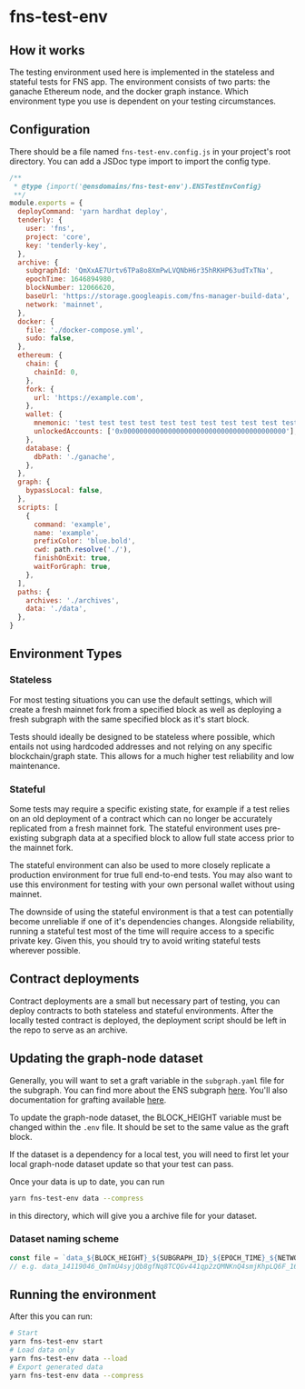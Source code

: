 # fns-test-env

## How it works

The testing environment used here is implemented in the stateless and stateful tests for FNS app.
The environment consists of two parts: the ganache Ethereum node, and the docker graph instance.
Which environment type you use is dependent on your testing circumstances.

## Configuration

There should be a file named `fns-test-env.config.js` in your project's root directory.
You can add a JSDoc type import to import the config type.

```js
/**
 * @type {import('@ensdomains/fns-test-env').ENSTestEnvConfig}
 **/
module.exports = {
  deployCommand: 'yarn hardhat deploy',
  tenderly: {
    user: 'fns',
    project: 'core',
    key: 'tenderly-key',
  },
  archive: {
    subgraphId: 'QmXxAE7Urtv6TPa8o8XmPwLVQNbH6r35hRKHP63udTxTNa',
    epochTime: 1646894980,
    blockNumber: 12066620,
    baseUrl: 'https://storage.googleapis.com/fns-manager-build-data',
    network: 'mainnet',
  },
  docker: {
    file: './docker-compose.yml',
    sudo: false,
  },
  ethereum: {
    chain: {
      chainId: 0,
    },
    fork: {
      url: 'https://example.com',
    },
    wallet: {
      mnemonic: 'test test test test test test test test test test test junk',
      unlockedAccounts: ['0x0000000000000000000000000000000000000000'],
    },
    database: {
      dbPath: './ganache',
    },
  },
  graph: {
    bypassLocal: false,
  },
  scripts: [
    {
      command: 'example',
      name: 'example',
      prefixColor: 'blue.bold',
      cwd: path.resolve('./'),
      finishOnExit: true,
      waitForGraph: true,
    },
  ],
  paths: {
    archives: './archives',
    data: './data',
  },
}
```

## Environment Types

### Stateless

For most testing situations you can use the default settings, which will create a fresh mainnet
fork from a specified block as well as deploying a fresh subgraph with the same specified block
as it's start block.

Tests should ideally be designed to be stateless where possible, which entails not using hardcoded
addresses and not relying on any specific blockchain/graph state. This allows for a much higher
test reliability and low maintenance.

### Stateful

Some tests may require a specific existing state, for example if a test relies on an old deployment
of a contract which can no longer be accurately replicated from a fresh mainnet fork. The stateful
environment uses pre-existing subgraph data at a specified block to allow full state access prior
to the mainnet fork.

The stateful environment can also be used to more closely replicate a production environment for
true full end-to-end tests. You may also want to use this environment for testing with your own
personal wallet without using mainnet.

The downside of using the stateful environment is that a test can potentially become unreliable if
one of it's dependencies changes. Alongside reliability, running a stateful test most of the time
will require access to a specific private key. Given this, you should try to avoid writing stateful
tests wherever possible.

## Contract deployments

Contract deployments are a small but necessary part of testing, you can deploy contracts to
both stateless and stateful environments. After the locally tested contract is deployed, the
deployment script should be left in the repo to serve as an archive.

## Updating the graph-node dataset

Generally, you will want to set a graft variable in the `subgraph.yaml` file for the subgraph. You
can find more about the ENS subgraph [here](https://github.com/ensdomains/fns-subgraph). You'll also
documentation for grafting available [here](https://thegraph.com/docs/en/developer/create-subgraph-hosted/#grafting-onto-existing-subgraphs).

To update the graph-node dataset, the BLOCK_HEIGHT variable must be changed within the `.env` file.
It should be set to the same value as the graft block.

If the dataset is a dependency for a local test, you will need to first let your local graph-node
dataset update so that your test can pass.

Once your data is up to date, you can run

```bash
yarn fns-test-env data --compress
```

in this directory, which will give you a archive file for your dataset.

### Dataset naming scheme

```js
const file = `data_${BLOCK_HEIGHT}_${SUBGRAPH_ID}_${EPOCH_TIME}_${NETWORK}.archive`
// e.g. data_14119046_QmTmU4syjQb8gfNq8TCQGv441qp2zQMNKnQ4smjKhpLQ6F_1643850493_ropsten.archive.tar.lz4
```

## Running the environment

After this you can run:

```bash
# Start
yarn fns-test-env start
# Load data only
yarn fns-test-env data --load
# Export generated data
yarn fns-test-env data --compress
```
